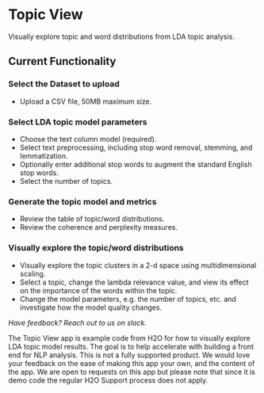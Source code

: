 # Topic View
Visually explore topic and word distributions from LDA topic analysis.

## Current Functionality

### Select the Dataset to upload
* Upload a CSV file, 50MB maximum size.

### Select LDA topic model parameters
* Choose the text column model (required).
* Select text preprocessing, including stop word removal, stemming, and lemmatization.
* Optionally enter additional stop words to augment the standard English stop words.
* Select the number of topics.

### Generate the topic model and metrics
* Review the table of topic/word distributions.
* Review the coherence and perplexity measures.

### Visually explore the topic/word distributions
* Visually explore the topic clusters in a 2-d space using multidimensional scaling.
* Select a topic, change the lambda relevance value, and view its effect on the importance of the words within the topic.
* Change the model parameters, e.g. the number of topics, etc. and investigate how the model quality changes.


*Have feedback? Reach out to us on slack.*

The Topic View app is example code from H2O for how to visually explore LDA topic model results.
The goal is to help accelerate with building a front end for NLP analysis. This is not a fully supported product.
We would love your feedback on the ease of making this app your own, and the content of the app.
We are open to requests on this app but please note that since it is demo code the regular H2O
Support process does not apply.
